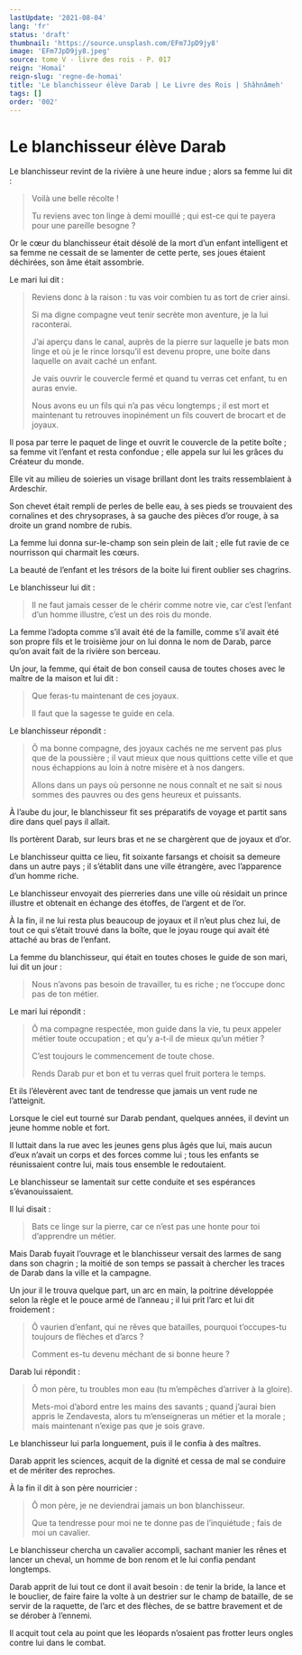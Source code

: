 ```yaml
---
lastUpdate: '2021-08-04'
lang: 'fr'
status: 'draft'
thumbnail: 'https://source.unsplash.com/EFm7JpD9jy8'
image: 'EFm7JpD9jy8.jpeg'
source: tome V - livre des rois - P. 017
reign: 'Homaï'
reign-slug: 'regne-de-homai'
title: 'Le blanchisseur élève Darab | Le Livre des Rois | Shâhnâmeh'
tags: []
order: '002'
---
```


<!-- LTeX: language=fr -->

# Le blanchisseur élève Darab

Le blanchisseur revint de la rivière à une heure indue ; alors sa femme lui dit :

> Voilà une belle récolte !
>
> Tu reviens avec ton linge à demi mouillé ; qui est-ce qui te payera pour une pareille besogne ?

Or le cœur du blanchisseur était désolé de la mort d’un enfant intelligent et sa femme ne cessait de se lamenter de cette perte, ses joues étaient déchirées, son âme était assombrie.

Le mari lui dit :

> Reviens donc à la raison : tu vas voir combien tu as tort de crier ainsi.
>
> Si ma digne compagne veut tenir secrète mon aventure, je la lui raconterai.
>
> J’ai aperçu dans le canal, auprès de la pierre sur laquelle je bats mon linge et où je le rince lorsqu’il est devenu propre, une boite dans laquelle on avait caché un enfant.
>
> Je vais ouvrir le couvercle fermé et quand tu verras cet enfant, tu en auras envie.
>
> Nous avons eu un fils qui n’a pas vécu longtemps ; il est mort et maintenant tu retrouves inopinément un fils couvert de brocart et de joyaux.

Il posa par terre le paquet de linge et ouvrit le couvercle de la petite boîte ; sa femme vit l’enfant et resta confondue ; elle appela sur lui les grâces du Créateur du monde.

Elle vit au milieu de soieries un visage brillant dont les traits ressemblaient à Ardeschir.

Son chevet était rempli de perles de belle eau, à ses pieds se trouvaient des cornalines et des chrysoprases, à sa gauche des pièces d’or rouge, à sa droite un grand nombre de rubis.

La femme lui donna sur-le-champ son sein plein de lait ; elle fut ravie de ce nourrisson qui charmait les cœurs.

La beauté de l’enfant et les trésors de la boite lui firent oublier ses chagrins.

Le blanchisseur lui dit :

> Il ne faut jamais cesser de le chérir comme notre vie, car c’est l’enfant d’un homme illustre, c’est un des rois du monde.

La femme l’adopta comme s’il avait été de la famille, comme s’il avait été son propre fils et le troisième jour on lui donna le nom de Darab, parce qu’on avait fait de la rivière son berceau.

Un jour, la femme, qui était de bon conseil causa de toutes choses avec le maître de la maison et lui dit :

> Que feras-tu maintenant de ces joyaux.
>
> Il faut que la sagesse te guide en cela.

Le blanchisseur répondit :

> Ô ma bonne compagne, des joyaux cachés ne me servent pas plus que de la poussière ; il vaut mieux que nous quittions cette ville et que nous échappions au loin à notre misère et à nos dangers.
>
> Allons dans un pays où personne ne nous connaît et ne sait si nous sommes des pauvres ou des gens heureux et puissants.

À l’aube du jour, le blanchisseur fit ses préparatifs de voyage et partit sans dire dans quel pays il allait.

Ils portèrent Darab, sur leurs bras et ne se chargèrent que de joyaux et d’or.

Le blanchisseur quitta ce lieu, fit soixante farsangs et choisit sa demeure dans un autre pays ; il s’établit dans une ville étrangère, avec l’apparence d’un homme riche.

Le blanchisseur envoyait des pierreries dans une ville où résidait un prince illustre et obtenait en échange des étoffes, de l’argent et de l’or.

À la fin, il ne lui resta plus beaucoup de joyaux et il n’eut plus chez lui, de tout ce qui s’était trouvé dans la boîte, que le joyau rouge qui avait été attaché au bras de l’enfant.

La femme du blanchisseur, qui était en toutes choses le guide de son mari, lui dit un jour :

> Nous n’avons pas besoin de travailler, tu es riche ; ne t’occupe donc pas de ton métier.

Le mari lui répondit :

> Ô ma compagne respectée, mon guide dans la vie, tu peux appeler métier toute occupation ; et qu’y a-t-il de mieux qu’un métier ?
>
> C’est toujours le commencement de toute chose.
>
> Rends Darab pur et bon et tu verras quel fruit portera le temps.

Et ils l’élevèrent avec tant de tendresse que jamais un vent rude ne l’atteignit.

Lorsque le ciel eut tourné sur Darab pendant, quelques années, il devint un jeune homme noble et fort.

Il luttait dans la rue avec les jeunes gens plus âgés que lui, mais aucun d’eux n’avait un corps et des forces comme lui ; tous les enfants se réunissaient contre lui, mais tous ensemble le redoutaient.

Le blanchisseur se lamentait sur cette conduite et ses espérances s’évanouissaient.

Il lui disait :

> Bats ce linge sur la pierre, car ce n’est pas une honte pour toi d’apprendre un métier.

Mais Darab fuyait l’ouvrage et le blanchisseur versait des larmes de sang dans son chagrin ; la moitié de son temps se passait à chercher les traces de Darab dans la ville et la campagne.

Un jour il le trouva quelque part, un arc en main, la poitrine développée selon la règle et le pouce armé de l’anneau ; il lui prit l’arc et lui dit froidement :

> Ô vaurien d’enfant, qui ne rêves que batailles, pourquoi t’occupes-tu toujours de flèches et d’arcs ?
>
> Comment es-tu devenu méchant de si bonne heure ?

Darab lui répondit :

> Ô mon père, tu troubles mon eau (tu m’empêches d’arriver à la gloire).
>
> Mets-moi d’abord entre les mains des savants ; quand j’aurai bien appris le Zendavesta, alors tu m’enseigneras un métier et la morale ; mais maintenant n’exige pas que je sois grave.

Le blanchisseur lui parla longuement, puis il le confia à des maîtres.

Darab apprit les sciences, acquit de la dignité et cessa de mal se conduire et de mériter des reproches.

À la fin il dit à son père nourricier :

> Ô mon père, je ne deviendrai jamais un bon blanchisseur.
>
> Que ta tendresse pour moi ne te donne pas de l’inquiétude ; fais de moi un cavalier.

Le blanchisseur chercha un cavalier accompli, sachant manier les rênes et lancer un cheval, un homme de bon renom et le lui confia pendant longtemps.

Darab apprit de lui tout ce dont il avait besoin : de tenir la bride, la lance et le bouclier, de faire faire la volte à un destrier sur le champ de bataille, de se servir de la raquette, de l’arc et des flèches, de se battre bravement et de se dérober à l’ennemi.

Il acquit tout cela au point que les léopards n’osaient pas frotter leurs ongles contre lui dans le combat.
